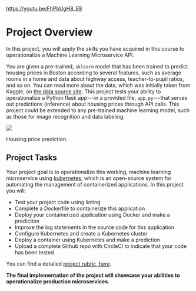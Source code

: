 https://youtu.be/FhPbUgH8_E8

# Project Overview

In this project, you will apply the skills you have acquired in this course to operationalize a Machine Learning Microservice API.

You are given a pre-trained, `sklearn` model that has been trained to predict housing prices in Boston according to several features, such as average rooms in a home and data about highway access, teacher-to-pupil ratios, and so on. You can read more about the data, which was initially taken from Kaggle, on [the data source site](https://www.kaggle.com/c/boston-housing). This project tests your ability to operationalize a Python flask app---in a provided file, `app.py`---that serves out predictions (inference) about housing prices through API calls. This project could be extended to any pre-trained machine learning model, such as those for image recognition and data labeling.

![](https://video.udacity-data.com/topher/2019/May/5cda07f2_screen-shot-2019-05-13-at-5.12.23-pm/screen-shot-2019-05-13-at-5.12.23-pm.png)

Housing price prediction.

## Project Tasks

Your project goal is to operationalize this working, machine learning microservice using [kubernetes](https://kubernetes.io/), which is an open-source system for automating the management of containerized applications. In this project you will:

* Test your project code using linting
* Complete a Dockerfile to containerize this application
* Deploy your containerized application using Docker and make a prediction
* Improve the log statements in the source code for this application
* Configure Kubernetes and create a Kubernetes cluster
* Deploy a container using Kubernetes and make a prediction
* Upload a complete Github repo with CircleCI to indicate that your code has been tested

You can find a detailed [project rubric, here](https://review.udacity.com/#!/rubrics/2576/view).

**The final implementation of the project will showcase your abilities to operationalize production microservices.**
